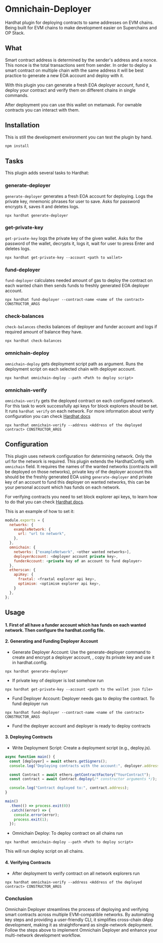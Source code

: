 # Omnichain-Deployer

Hardhat plugin for deploying contracts to same addresses on EVM chains. Being built for EVM chains to make development easier on Superchains and OP Stack.

## What

Smart contract address is determined by the sender's address and a nonce. This nonce is the total transactions sent from sender. In order to deploy a smart contract on multiple chain with the same address it will be best practice to generate a new EOA account and deploy with it. 

With this plugin you can generate a fresh EOA deployer account, fund it, deploy your contract and verify them on different chains in single commands.

After deployment you can use this wallet on metamask. For ownable contracts you can interact with them.


## Installation

This is still the development environment you can test the plugin by hand.

```bash
npm install
```

## Tasks

This plugin adds several tasks to Hardhat:

### generate-deployer

`generate-deployer` generates a fresh EOA account for deploying. Logs the private key, mnemonic phrases for user to save. Asks for password encrypts it, saves it and deletes logs.

```
npx hardhat generate-deployer
```

### get-private-key

`get-private-key` logs the private key of the given wallet. Asks for the password of the wallet, decrypts it, logs it, wait for user to press Enter and deletes logs.

```
npx hardhat get-private-key --account <path to wallet>
```

### fund-deployer

`fund-deployer` calculates needed amount of gas to deploy the contract on each wanted chain then sends funds to freshly generated EOA deployer account.

```
npx hardhat fund-deployer --contract-name <name of the contract> CONSTRUCTOR_ARGS
```

### check-balances

`check-balances` checks balances of deployer and funder account and logs if required amount of balance they have.

```
npx hardhat check-balances
```

### omnichain-deploy

`omnichain-deploy` gets deployment script path as argument. Runs the deployment script on each selected chain with deployer account.

```
npx hardhat omnichain-deploy --path <Path to deploy script>
```

### omnichain-verify

`omnichain-verify` gets the deployed contract on each configured network. For this task to work successfully api keys for block explorers should be set. It runs `hardhat verify` on each network. For more information about verify configuration you can check [Hardhat docs](https://hardhat.org/hardhat-runner/plugins/nomicfoundation-hardhat-verify)

```
npx hardhat omnichain-verify --address <Address of the deployed contract> CONSTRUCTOR_ARGS
```

### 


## Configuration

This plugin uses network configuration for determining network. Only the url for the network is required. This plugin extends the HardhatConfig with `omnichain` field. It requires the names of the wanted networks (contracts will be deployed on those networks), private key of the deployer account this should be the freshly generated EOA using `generate-deployer` and private key of an account to fund this deployer on wanted networks, this can be your personal account which has funds on each network.

For verifying contracts you need to set block explorer api keys, to learn how to do that you can check [Hardhat docs](https://hardhat.org/hardhat-runner/plugins/nomicfoundation-hardhat-verify).

This is an example of how to set it:

```js
module.exports = {
  networks: {
    exampleNetwork: {
      url: "url to network", 
    },
  },
  omnichain: {
    networks: ["exampleNetwork", <other wanted networks>],
    deployerAccount: <deployer account private key>,
    funderAccount: <private key of an account to fund deployer>
  },
  etherscan: {
    apiKey: {
      fraxtal: <fraxtal explorer api key>,
      optimism: <optimism explorer api key>,
    }
  },
};
```

## Usage

#### 1. First of all have a funder account which has funds on each wanted network. Then configure the hardhat.config file.

#### 2. Generating and Funding Deployer Account
- Generate Deployer Account:
Use the generate-deployer command to create and encrypt a deployer account, , copy its private key and use it in hardhat.config.

```
npx hardhat generate-deployer
```

- If private key of deployer is lost somehow run 

```
npx hardhat get-private-key --account <path to the wallet json file>
```
- Fund Deployer Account:
Deployer needs gas to deploy the contract. To fund deployer run

```
npx hardhat fund-deployer --contract-name <name of the contract> CONSTRUCTOR_ARGS
```

- Fund the deployer account and deployer is ready to deploy contracts

#### 3. Deploying Contracts

- Write Deployment Script:
Create a deployment script (e.g., deploy.js).

```js
async function main() {
  const [deployer] = await ethers.getSigners();
  console.log("Deploying contracts with the account:", deployer.address);

  const Contract = await ethers.getContractFactory("YourContract");
  const contract = await Contract.deploy(/* constructor arguments */);

  console.log("Contract deployed to:", contract.address);
}

main()
  .then(() => process.exit(0))
  .catch((error) => {
    console.error(error);
    process.exit(1);
  });
```

- Omnichain Deploy:
To deploy contract on all chains run 

```
npx hardhat omnichain-deploy --path <Path to deploy script>
```

This will run deploy script on all chains.

#### 4. Verifying Contracts

- After deployment to verify contract on all network explorers run

```
npx hardhat omnichain-verify --address <Address of the deployed contract> CONSTRUCTOR_ARGS
```

### Conclusion
Omnichain Deployer streamlines the process of deploying and verifying smart contracts across multiple EVM-compatible networks. By automating key steps and providing a user-friendly CLI, it simplifies cross-chain dApp development, making it as straightforward as single-network deployment. Follow the steps above to implement Omnichain Deployer and enhance your multi-network development workflow.